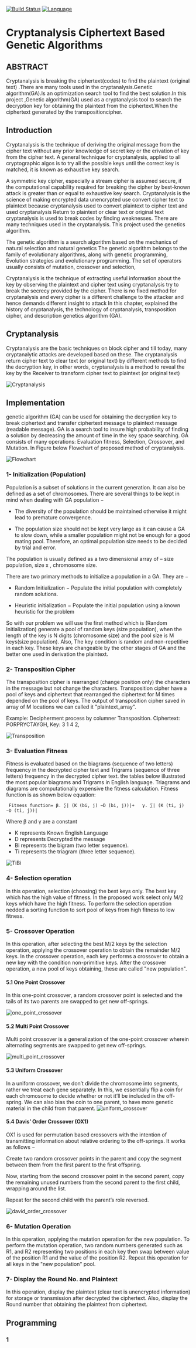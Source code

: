 



[![Build Status](https://travis-ci.org/AbdullahTaher93/TFM.svg?branch=master)](https://travis-ci.org/AbdullahTaher93/TFM) [![Language](https://img.shields.io/badge/laguage-java-green.svg)](https://www.java.com/)

# Cryptanalysis Ciphertext Based Genetic Algorithms

## ABSTRACT  
Cryptanalysis is breaking the ciphertext(codes) to find the
plaintext (original text) .There are many tools used in the cryptanalysis.Genetic algorithm(GA).Is an optimization search
tool to find the best solution.In this project ,Genetic algorithm(GA) used as a cryptanalysis tool to search the decryption key for obtaining the plaintext from the ciphertext.When the ciphertext generated by the transpositioncipher.

## Introduction
Cryptanalysis is the technique of deriving the original message from the cipher text without any prior knowledge of secret key or the erivation of key from the cipher text. A general technique for cryptanalysis, applied to all cryptographic algos is to try all the possible keys until the correct key is matched, it is known as exhaustive key search. 

A symmetric key cipher, especially a stream cipher is assumed secure, if the computational capability required for breaking the cipher by best-known attack is greater than or equal to exhaustive key search. 
Cryptanalysis is the science of making encrypted data unencrypted use convert cipher text to plaintext because cryptanalysis used to convert plaintext to cipher text and used cryptanalysis Return to plaintext or clear text or original text cryptanalysis is used to break codes by finding weaknesses. There are many techniques used in the cryptanalysis. This project used the genetics algorithm.

The genetic algorithm is a search algorithm based on the mechanics of natural selection and natural genetics The genetic algorithm belongs to the family of evolutionary algorithms, along with genetic programming, Evolution strategies and evolutionary programming. The set of operators usually consists of mutation, crossover and selection,

Cryptanalysis is the technique of extracting useful information about the key by observing the plaintext and cipher text using cryptanalysis   try to break the secrecy provided by the cipher. There is no fixed method for cryptanalysis and every cipher is a different challenge to the attacker and hence demands different insight to attack  In this chapter, explained the history of cryptanalysis, the technology of cryptanalysis, transposition cipher, and description genetics algorithm (GA).

## Cryptanalysis
Cryptanalysis are the basic techniques on block cipher and till today, many cryptanalytic attacks are developed based on these. The cryptanalysis return cipher text to clear text  (or original text) by different methods to find the decryption  key, in other words, cryptanalysis is a method to reveal the key by the Receiver to transform cipher text to plaintext (or original text)

![Cryptanalysis](https://github.com/AbdullahTaher93/TFM/blob/master/images/Cryptanalysis.png)

## Implementation

genetic algorithm (GA) can be used for  obtaining  the decryption key to break ciphertext and transfer ciphertext message to plaintext message (readable message). GA is a search tool to insure high probability of finding a solution by decreasing the amount of time in the key space searching. GA consists of many operations: Evaluation fitness, Selection, Crossover, and Mutation. In Figure below Flowchart of proposed method of cryptanalysis.

![Flowchart](https://github.com/AbdullahTaher93/TFM/blob/master/images/Flowchart.png)


### 1- Initialization (Population)
Population is a subset of solutions in the current generation. It can also be defined as a set of chromosomes. There are several things to be kept in mind when dealing with GA population −

* The diversity of the population should be maintained otherwise it might lead to premature convergence.

* The population size should not be kept very large as it can cause a GA to slow down, while a smaller population might not be enough for a good mating pool. Therefore, an optimal population size needs to be decided by trial and error.

The population is usually defined as a two dimensional array of – size population, size  x , chromosome size.

There are two primary methods to initialize a population in a GA. They are −

* Random Initialization − Populate the initial population with completely random solutions.

* Heuristic initialization − Populate the initial population using a known heuristic for the problem

So with our problem we will use the first method which is (Random Initialization) generate a pool of random keys (size population), when the length of the key is N digits (chromosome size)  and the pool size is M keys(size population). Also, The key condition is random and non-repetitive in each key. These keys are changeable  by the other stages of GA and the better one used in derivation the plaintext.

### 2- Transposition Cipher
The transposition cipher is rearranged (change position only) the characters in the message but not change the characters. Transposition cipher have a pool of keys and ciphertext  that rearranged the ciphertext  for M times depended on the pool of keys. The output of transposition cipher saved in array of M locations we can called it  "plaintext_array".

Example: Decipherment process by columner Transposition. Ciphertext: PORPRYCTAYGH, Key: 3 1 4 2,

![Transposition](https://github.com/AbdullahTaher93/TFM/blob/master/images/Transposition.png)

### 3- Evaluation Fitness 
Fitness is evaluated based on the biagrams (sequence of two letters) frequency in the decrypted cipher text and Trigrams (sequence of three letters) frequency in the decrypted cipher text. the tables below illustrated the most popular biagrams and Trigrams  in English language. Triagrams and diagrams   are   computationally expensive the fitness calculation.  Fitness function is as shown below equation:

     Fitness function= β. ∑| (K (bi, j) −D (bi, j))|+   γ. ∑| (K (ti, j) −D (ti, j))|

Where β and γ are a constant
* K represents Known English Language
* D represents Decrypted the message
* Bi represents the bigram (two letter sequence).
* Ti represents the triagram (three letter sequence).

![TiBi](https://github.com/AbdullahTaher93/TFM/blob/master/images/TIBI.png)


### 4- Selection operation
In this operation, selection (choosing) the best keys only. The best key which has the high value of fitness. In the proposed work select only M/2 keys which have the high fitness.  To perform the selection operation nedded a sorting function to sort pool of keys from high fitness to low fitness.


### 5- Crossover Operation
In this operation, after selecting the best M/2 keys by the selection operation, applying the crossover operation to obtain the remainder M/2 keys. In the crossover operation, each key performs a crossover to obtain a new key with the condition non-primitive keys. After the crossover operation, a new pool of keys obtaining, these are called "new population".

#### 5.1 One Point Crossover
In this one-point crossover, a random crossover point is selected and the tails of its two parents are swapped to get new off-springs.

![one_point_crossover](https://github.com/AbdullahTaher93/TFM/blob/master/images/one_point_crossover.png)

#### 5.2 Multi Point Crossover
Multi point crossover is a generalization of the one-point crossover wherein alternating segments are swapped to get new off-springs.

![multi_point_crossover](https://github.com/AbdullahTaher93/TFM/blob/master/images/multi_point_crossover.png)

#### 5.3 Uniform Crossover
In a uniform crossover, we don’t divide the chromosome into segments, rather we treat each gene separately. In this, we essentially flip a coin for each chromosome to decide whether or not it’ll be included in the off-spring. We can also bias the coin to one parent, to have more genetic material in the child from that parent.
![uniform_crossover](https://github.com/AbdullahTaher93/TFM/blob/master/images/uniform_crossover.png)

#### 5.4 Davis’ Order Crossover (OX1)
OX1 is used for permutation based crossovers with the intention of transmitting information about relative ordering to the off-springs. It works as follows −

Create two random crossover points in the parent and copy the segment between them from the first parent to the first offspring.

Now, starting from the second crossover point in the second parent, copy the remaining unused numbers from the second parent to the first child, wrapping around the list.

Repeat for the second child with the parent’s role reversed.

![david_order_crossover](https://github.com/AbdullahTaher93/TFM/blob/master/images/david_order_crossover.png)


### 6- Mutation Operation 
In this operation, applying the mutation operation for the new population.  To perform the mutation operation, two random numbers  generated  such as R1, and R2 representing  two positions in each key then swap between value of the position R1 and the value of the position R2.  Repeat this operation for all keys in the "new population" pool.

### 7- Display the Round No. and Plaintext
In this operation, display the plaintext (clear text is unencrypted information) for storage or transmission after decrypted the ciphertext. Also, display the Round number that obtaining the plaintext from ciphertext.

## Programming

### 1 

